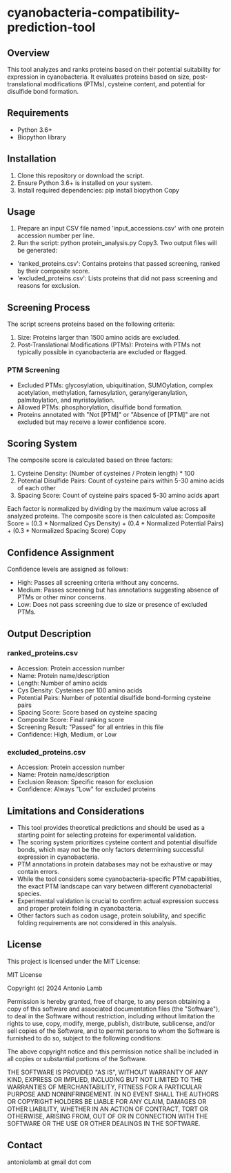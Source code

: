 # cyanobacteria-compatibility-prediction-tool

## Overview

This tool analyzes and ranks proteins based on their potential suitability for expression in cyanobacteria. It evaluates proteins based on size, post-translational modifications (PTMs), cysteine content, and potential for disulfide bond formation.

## Requirements

- Python 3.6+
- Biopython library

## Installation

1. Clone this repository or download the script.
2. Ensure Python 3.6+ is installed on your system.
3. Install required dependencies:
pip install biopython
Copy
## Usage

1. Prepare an input CSV file named 'input_accessions.csv' with one protein accession number per line.
2. Run the script:
python protein_analysis.py
Copy3. Two output files will be generated:
- 'ranked_proteins.csv': Contains proteins that passed screening, ranked by their composite score.
- 'excluded_proteins.csv': Lists proteins that did not pass screening and reasons for exclusion.

## Screening Process

The script screens proteins based on the following criteria:

1. Size: Proteins larger than 1500 amino acids are excluded.
2. Post-Translational Modifications (PTMs): Proteins with PTMs not typically possible in cyanobacteria are excluded or flagged.

### PTM Screening

- Excluded PTMs: glycosylation, ubiquitination, SUMOylation, complex acetylation, methylation, farnesylation, geranylgeranylation, palmitoylation, and myristoylation.
- Allowed PTMs: phosphorylation, disulfide bond formation.
- Proteins annotated with "Not [PTM]" or "Absence of [PTM]" are not excluded but may receive a lower confidence score.

## Scoring System

The composite score is calculated based on three factors:

1. Cysteine Density: (Number of cysteines / Protein length) * 100
2. Potential Disulfide Pairs: Count of cysteine pairs within 5-30 amino acids of each other
3. Spacing Score: Count of cysteine pairs spaced 5-30 amino acids apart

Each factor is normalized by dividing by the maximum value across all analyzed proteins. The composite score is then calculated as:
Composite Score = (0.3 * Normalized Cys Density) +
(0.4 * Normalized Potential Pairs) +
(0.3 * Normalized Spacing Score)
Copy
## Confidence Assignment

Confidence levels are assigned as follows:

- High: Passes all screening criteria without any concerns.
- Medium: Passes screening but has annotations suggesting absence of PTMs or other minor concerns.
- Low: Does not pass screening due to size or presence of excluded PTMs.

## Output Description

### ranked_proteins.csv

- Accession: Protein accession number
- Name: Protein name/description
- Length: Number of amino acids
- Cys Density: Cysteines per 100 amino acids
- Potential Pairs: Number of potential disulfide bond-forming cysteine pairs
- Spacing Score: Score based on cysteine spacing
- Composite Score: Final ranking score
- Screening Result: "Passed" for all entries in this file
- Confidence: High, Medium, or Low

### excluded_proteins.csv

- Accession: Protein accession number
- Name: Protein name/description
- Exclusion Reason: Specific reason for exclusion
- Confidence: Always "Low" for excluded proteins

## Limitations and Considerations

- This tool provides theoretical predictions and should be used as a starting point for selecting proteins for experimental validation.
- The scoring system prioritizes cysteine content and potential disulfide bonds, which may not be the only factors determining successful expression in cyanobacteria.
- PTM annotations in protein databases may not be exhaustive or may contain errors.
- While the tool considers some cyanobacteria-specific PTM capabilities, the exact PTM landscape can vary between different cyanobacterial species.
- Experimental validation is crucial to confirm actual expression success and proper protein folding in cyanobacteria.
- Other factors such as codon usage, protein solubility, and specific folding requirements are not considered in this analysis.

## License

This project is licensed under the MIT License:

MIT License

Copyright (c) 2024 Antonio Lamb

Permission is hereby granted, free of charge, to any person obtaining a copy
of this software and associated documentation files (the "Software"), to deal
in the Software without restriction, including without limitation the rights
to use, copy, modify, merge, publish, distribute, sublicense, and/or sell
copies of the Software, and to permit persons to whom the Software is
furnished to do so, subject to the following conditions:

The above copyright notice and this permission notice shall be included in all
copies or substantial portions of the Software.

THE SOFTWARE IS PROVIDED "AS IS", WITHOUT WARRANTY OF ANY KIND, EXPRESS OR
IMPLIED, INCLUDING BUT NOT LIMITED TO THE WARRANTIES OF MERCHANTABILITY,
FITNESS FOR A PARTICULAR PURPOSE AND NONINFRINGEMENT. IN NO EVENT SHALL THE
AUTHORS OR COPYRIGHT HOLDERS BE LIABLE FOR ANY CLAIM, DAMAGES OR OTHER
LIABILITY, WHETHER IN AN ACTION OF CONTRACT, TORT OR OTHERWISE, ARISING FROM,
OUT OF OR IN CONNECTION WITH THE SOFTWARE OR THE USE OR OTHER DEALINGS IN THE
SOFTWARE.

## Contact

antoniolamb at gmail dot com
